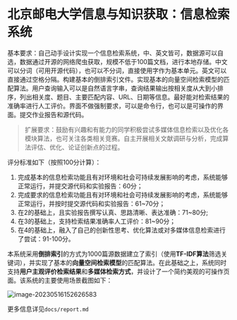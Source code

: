 # 北京邮电大学信息与知识获取：信息检索系统

基本要求：自己动手设计实现一个信息检索系统，中、英文皆可，数据源可以自选，数据通过开源的网络爬虫获取，规模不低于100篇文档，进行本地存储。中文可以分词（可用开源代码），也可以不分词，直接使用字作为基本单元。英文可以直接通过空格分隔。构建基本的倒排索引文件。实现基本的向量空间检索模型的匹配算法。用户查询输入可以是自然语言字串，查询结果输出按相关度从大到小排序，列出相关度、题目、主要匹配内容、URL、日期等信息。最好能对检索结果的准确率进行人工评价。界面不做强制要求，可以是命令行，也可以是可操作的界面。提交作业报告和源代码。

> 扩展要求：鼓励有兴趣和有能力的同学积极尝试多媒体信息检索以及优化各模块算法，也可关注各类相关竞赛。自主开展相关文献调研与分析，完成算法评估、优化、论证创新点的过程。 

评分标准如下（按照100分计算）：

1. 完成基本的信息检索功能且有对环境和社会可持续发展影响的考虑，系统能够正常运行，并提交源代码和实验报告：60分；
2. 完成要求的信息检索功能且有对环境和社会可持续发展影响的考虑，系统能够正常运行，并按时提交源代码和实验报告：61~70分；
3. 在2的基础上，且实验报告撰写认真、思路清晰、表达准确：71~80分;
4. 在3的基础上，支持检索结果准确率人工评价：81~90分；
5. 在4的基础上，融入了自己的创新性思考、优化算法或对多媒体信息检索进行了尝试：91-100分。

本系统采用**倒排索引**的方式为1000篇源数据建立了索引（使用**TF-IDF算法**筛选关键词），并实现了基本的**向量空间检索模型**的匹配算法。在此基础之上，系统同时支持**用户主观评价检索结果**和**多媒体检索方式**，并设计了一个简约美观的可操作页面。该系统的主要使用场景截图如下：

![image-20230516152626583](https://p.ipic.vip/gznvqr.png)

更多信息详见`docs/report.md`